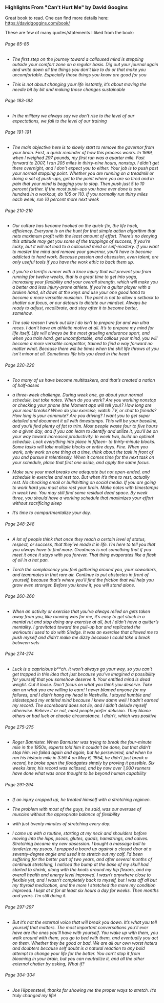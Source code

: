 ### Highlights From "Can't Hurt Me" by David Googins

Great book to read. One can find more details here: https://davidgoggins.com/book/

These are few of many quotes/statements I liked from the book:

###### Page 85-85
* <i>The first step on the journey toward a calloused mind is stepping outside your comfort zone on a regular basis. Dig out your journal again and write down all the things you don’t like to do or that make you uncomfortable. Especially those things you know are good for you</i>

* <i>This is not about changing your life instantly, it’s about moving the needle bit by bit and making those changes sustainable</i>

###### Page 183-183
* <i>In the military we always say we don’t rise to the level of our expectations, we fall to the level of our training </i>

###### Page 191-191
* <i>The main objective here is to slowly start to remove the governor from your brain. First, a quick reminder of how this process works. In 1999, when I weighed 297 pounds, my first run was a quarter mile. Fast forward to 2007, I ran 205 miles in thirty-nine hours, nonstop. I didn’t get there overnight, and I don’t expect you to either. Your job is to push past your normal stopping point. Whether you are running on a treadmill or doing a set of push-ups, get to the point where you are so tired and in pain that your mind is begging you to stop. Then push just 5 to 10 percent further. If the most push-ups you have ever done is one hundred in a workout, do 105 or 110. If you normally run thirty miles each week, run 10 percent more next week </i>

###### Page 210-210
* <i>Our culture has become hooked on the quick-fix, the life hack, efficiency. Everyone is on the hunt for that simple action algorithm that nets maximum profit with the least amount of effort. There’s no denying this attitude may get you some of the trappings of success, if you’re lucky, but it will not lead to a calloused mind or self-mastery. If you want to master the mind and remove your governor, you’ll have to become addicted to hard work. Because passion and obsession, even talent, are only useful tools if you have the work ethic to back them up. </i>

* <i>if you’re a terrific runner with a knee injury that will prevent you from running for twelve weeks, that is a great time to get into yoga, increasing your flexibility and your overall strength, which will make you a better and less injury-prone athlete. If you’re a guitar player with a broken hand, sit down at the keys and use your one good hand to become a more versatile musician. The point is not to allow a setback to shatter our focus, or our detours to dictate our mindset. Always be ready to adjust, recalibrate, and stay after it to become better, somehow. </i>

* <i>The sole reason I work out like I do isn’t to prepare for and win ultra races. I don’t have an athletic motive at all. It’s to prepare my mind for life itself. Life will always be the most grueling endurance sport, and when you train hard, get uncomfortable, and callous your mind, you will become a more versatile competitor, trained to find a way forward no matter what. Because there will be times when the shit life throws at you isn’t minor at all. Sometimes life hits you dead in the heart </i>

###### Page 220-220
* <i>Too many of us have become multitaskers, and that’s created a nation of half-asses </i>

* <i>a three-week challenge. During week one, go about your normal schedule, but take notes. When do you work? Are you working nonstop or checking your phone (the Moment app will tell you)? How long are your meal breaks? When do you exercise, watch TV, or chat to friends? How long is your commute? Are you driving? I want you to get super detailed and document it all with timestamps. This will be your baseline, and you’ll find plenty of fat to trim. Most people waste four to five hours on a given day, and if you can learn to identify and utilize it, you’ll be on your way toward increased productivity. In week two, build an optimal schedule. Lock everything into place in fifteen- to thirty-minute blocks. Some tasks will take multiple blocks or entire days. Fine. When you work, only work on one thing at a time, think about the task in front of you and pursue it relentlessly. When it comes time for the next task on your schedule, place that first one aside, and apply the same focus. </i>

* <i>Make sure your meal breaks are adequate but not open-ended, and schedule in exercise and rest too. But when it’s time to rest, actually rest. No checking email or bullshitting on social media. If you are going to work hard you must also rest your brain. Make notes with timestamps in week two. You may still find some residual dead space. By week three, you should have a working schedule that maximizes your effort without sacrificing sleep </i>

* <i>It’s time to compartmentalize your day. </i>

###### Page 248-248
* <i>A lot of people think that once they reach a certain level of status, respect, or success, that they’ve made it in life. I’m here to tell you that you always have to find more. Greatness is not something that if you meet it once it stays with you forever. That thing evaporates like a flash of oil in a hot pan. </i>

* <i>Torch the complacency you feel gathering around you, your coworkers, and teammates in that rare air. Continue to put obstacles in front of yourself, because that’s where you’ll find the friction that will help you grow even stronger. Before you know it, you will stand alone. </i>

###### Page 260-260
* <i>When an activity or exercise that you’ve always relied on gets taken away from you, like running was for me, it’s easy to get stuck in a mental rut and stop doing any exercise at all, but I didn’t have a quitter’s mentality. I gravitated toward the pull-up bar and replicated the workouts I used to do with Sledge. It was an exercise that allowed me to push myself and didn’t make me dizzy because I could take a break between sets </i>

###### Page 274-274
* <i>Luck is a capricious b**ch. It won’t always go your way, so you can’t get trapped in this idea that just because you’ve imagined a possibility for yourself that you somehow deserve it. Your entitled mind is dead weight. Cut it loose. Don’t focus on what you think you deserve. Take aim on what you are willing to earn! I never blamed anyone for my failures, and I didn’t hang my head in Nashville. I stayed humble and sidestepped my entitled mind because I knew damn well I hadn’t earned my record. The scoreboard does not lie, and I didn’t delude myself otherwise. Believe it or not, most people prefer delusion. They blame others or bad luck or chaotic circumstance. I didn’t, which was positive </i>

###### Page 275-275
* <i>Roger Bannister. When Bannister was trying to break the four-minute mile in the 1950s, experts told him it couldn’t be done, but that didn’t stop him. He failed again and again, but he persevered, and when he ran his historic mile in 3:59.4 on May 6, 1954, he didn’t just break a record, he broke open the floodgates simply by proving it possible. Six weeks later, his record was eclipsed, and by now over 1,000 runners have done what was once thought to be beyond human capability </i>

###### Page 291-294
* <i>If an injury cropped up, he treated himself with a stretching regimen. </i>

* <i>The problem with most of the guys, he said, was our overuse of muscles without the appropriate balance of flexibility </i>

* <i>with just twenty minutes of stretching every day. </i>

* <i>I came up with a routine, starting at my neck and shoulders before moving into the hips, psoas, glutes, quads, hamstrings, and calves. Stretching became my new obsession. I bought a massage ball to tenderize my psoas. I propped a board up against a closed door at a seventy-degree angle and used it to stretch out my calf. I’d been suffering for the better part of two years, and after several months of continual stretching, I noticed the bump at the base of my skull had started to shrink, along with the knots around my hip flexors, and my overall health and energy level improved. I wasn’t anywhere close to flexible yet, and I wasn’t completely back to myself, but I was off all but my thyroid medication, and the more I stretched the more my condition improved. I kept at it for at least six hours a day for weeks. Then months and years. I’m still doing it.  </i>

###### Page 297-297
* <i>But it’s not the external voice that will break you down. It’s what you tell yourself that matters. The most important conversations you’ll ever have are the ones you’ll have with yourself. You wake up with them, you walk around with them, you go to bed with them, and eventually you act on them. Whether they be good or bad. We are all our own worst haters and doubters because self doubt is a natural reaction to any bold attempt to change your life for the better. You can’t stop it from blooming in your brain, but you can neutralize it, and all the other external chatter by asking, What if? </i>

###### Page 304-304
* <i>Joe Hippensteel, thanks for showing me the proper ways to stretch. It’s truly changed my life! </i>